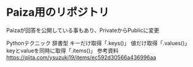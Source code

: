 # Paiza用のリポジトリ
Paizaが回答を公開している事もあり、PrivateからPublicに変更


Pythonテクニック
	辞書型
		キーだけ取得「.keys()」
		値だけ取得「.values()」
		keyとvalueを同時に取得「.items()」
		参考資料
			https://qiita.com/ysuzuki19/items/ec592d30566a436996aa
